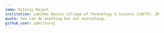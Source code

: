 ```yaml
---
name: Rituraj Rajput
institution: Lakshmi Narain College of Technology & Science (LNCTS) ,Bhopal
quote: You can do anything but not everything.
github_user: iamrituraj
---
```

